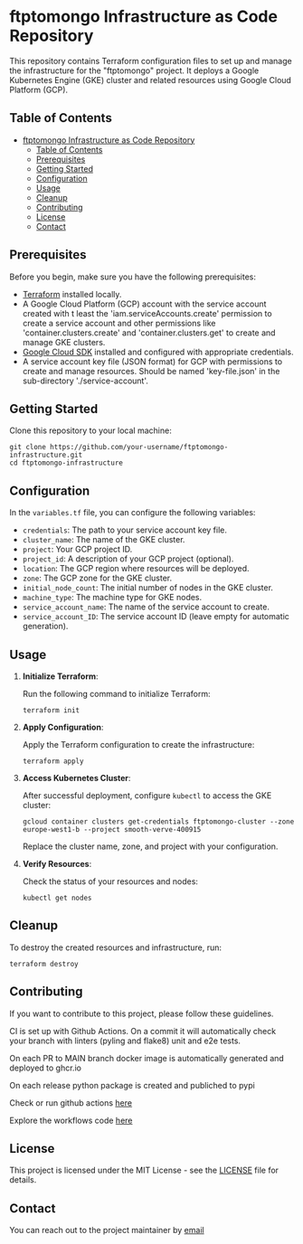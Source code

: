# ftptomongo Infrastructure as Code Repository

This repository contains Terraform configuration files to set up and manage the infrastructure for the "ftptomongo" project. It deploys a Google Kubernetes Engine (GKE) cluster and related resources using Google Cloud Platform (GCP).

## Table of Contents

- [ftptomongo Infrastructure as Code Repository](#ftptomongo-infrastructure-as-code-repository)
  - [Table of Contents](#table-of-contents)
  - [Prerequisites](#prerequisites)
  - [Getting Started](#getting-started)
  - [Configuration](#configuration)
  - [Usage](#usage)
  - [Cleanup](#cleanup)
  - [Contributing](#contributing)
  - [License](#license)
  - [Contact](#contact)

## Prerequisites

Before you begin, make sure you have the following prerequisites:

- [Terraform](https://www.terraform.io/downloads.html) installed locally.
- A Google Cloud Platform (GCP) account with the service account created with t least the 'iam.serviceAccounts.create' permission to create a service account and other permissions like 'container.clusters.create' and 'container.clusters.get' to create and manage GKE clusters.
- [Google Cloud SDK](https://cloud.google.com/sdk/docs/install) installed and configured with appropriate credentials.
- A service account key file (JSON format) for GCP with permissions to create and manage resources. Should be named 'key-file.json' in the sub-directory './service-account'.

## Getting Started

Clone this repository to your local machine:

```shell
git clone https://github.com/your-username/ftptomongo-infrastructure.git
cd ftptomongo-infrastructure
```

## Configuration

In the `variables.tf` file, you can configure the following variables:

- `credentials`: The path to your service account key file.
- `cluster_name`: The name of the GKE cluster.
- `project`: Your GCP project ID.
- `project_id`: A description of your GCP project (optional).
- `location`: The GCP region where resources will be deployed.
- `zone`: The GCP zone for the GKE cluster.
- `initial_node_count`: The initial number of nodes in the GKE cluster.
- `machine_type`: The machine type for GKE nodes.
- `service_account_name`: The name of the service account to create.
- `service_account_ID`: The service account ID (leave empty for automatic generation).

## Usage

1. **Initialize Terraform**:

    Run the following command to initialize Terraform:

    ```shell
    terraform init
    ```

2. **Apply Configuration**:

    Apply the Terraform configuration to create the infrastructure:

    ```shell
    terraform apply
    ```

3. **Access Kubernetes Cluster**:

    After successful deployment, configure `kubectl` to access the GKE cluster:

    ```shell
    gcloud container clusters get-credentials ftptomongo-cluster --zone europe-west1-b --project smooth-verve-400915
    ```

    Replace the cluster name, zone, and project with your configuration.

4. **Verify Resources**:

    Check the status of your resources and nodes:

    ```shell
    kubectl get nodes
    ```

## Cleanup

To destroy the created resources and infrastructure, run:

```shell
terraform destroy
```

## Contributing

If you want to contribute to this project, please follow these guidelines.

CI is set up with Github Actions.
On a commit it will automatically check your branch with linters (pyling and flake8)
unit and e2e tests.

On each PR to MAIN branch docker image is automatically generated and deployed to ghcr.io

On each release python package is created and publiched to pypi

Check or run github actions [here](https://github.com/nill2/ftptomongo/actions)

Explore the workflows code [here](https://github.com/nill2/ftptomongo/tree/main/.github/workflows)

## License

This project is licensed under the MIT License - see the [LICENSE](LICENSE) file for details.

## Contact

You can reach out to the project maintainer by [email](mailto:danil.d.kabanov@gmail.com)
